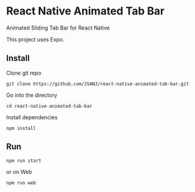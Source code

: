 # React Native Animated Tab Bar

Animated Sliding Tab Bar for React Native

This project uses Expo.

## Install

Clone git repo
```
git clone https://github.com/JSANJ/react-native-animated-tab-bar.git
```
Go into the directory
```
cd react-native-animated-tab-bar
```

Install dependencies
```
npm install
```


## Run

```
npm run start
```

or on Web
```
npm run web
```